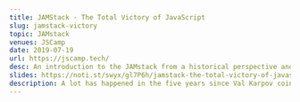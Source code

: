 ```yaml
---
title: JAMStack - The Total Victory of JavaScript
slug: jamstack-victory
topic: JAMstack
venues: JSCamp
date: 2019-07-19
url: https://jscamp.tech/
desc: An introduction to the JAMstack from a historical perspective and how it finally lets JS "win"
slides: https://noti.st/swyx/gl7P6h/jamstack-the-total-victory-of-javascript
description: A lot has happened in the five years since Val Karpov coined the MEAN stack to describe "Full Stack" Javascript stacks. React rose to dominance, AWS Lambda started the Serverless movement, and Static Site Generators came back in a big way. What is driving this new stack of Javascript, APIs, and Markup? This is the story of how a JAMstack cynic finally turned into a believer.
---
```


